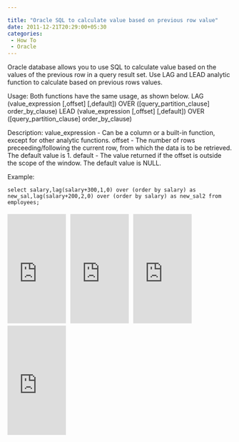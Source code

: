 ```yaml
---

title: "Oracle SQL to calculate value based on previous row value"
date: 2011-12-21T20:29:00+05:30
categories:
 - How To
 - Oracle
---
```


Oracle database allows you to use SQL to calculate value based on the values of the previous row in a query result set.&nbsp;Use LAG and LEAD analytic function to calculate based on previous rows values.

Usage:
Both functions have the same usage, as shown below.
LAG  (value_expression [,offset] [,default]) OVER ([query_partition_clause] order_by_clause)
LEAD (value_expression [,offset] [,default]) OVER ([query_partition_clause] order_by_clause)

Description:
value_expression - Can be a column or a built-in function, except for other analytic functions. 
offset - The number of rows preceeding/following the current row, from which the data is to be retrieved. The default value is 1. 
default - The value returned if the offset is outside the scope of the window. The default value is NULL.

Example:

```
select salary,lag(salary+300,1,0) over (order by salary) as new_sal,lag(salary+200,2,0) over (order by salary) as new_sal2 from employees;
```

<iframe align="left" frameborder="0" marginheight="0" marginwidth="0" scrolling="no" src="http://rcm.amazon.com/e/cm?t=thelaccur-20&amp;o=1&amp;p=8&amp;l=bpl&amp;asins=0672325675&amp;fc1=000000&amp;IS2=1&amp;lt1=_blank&amp;m=amazon&amp;lc1=0000FF&amp;bc1=000000&amp;bg1=FFFFFF&amp;f=ifr" style="align: left; height: 245px; padding-right: 10px; padding-top: 5px; width: 131px;"></iframe>&nbsp;<iframe align="left" frameborder="0" marginheight="0" marginwidth="0" scrolling="no" src="http://rcm.amazon.com/e/cm?t=thelaccur-20&amp;o=1&amp;p=8&amp;l=bpl&amp;asins=0596520832&amp;fc1=000000&amp;IS2=1&amp;lt1=_blank&amp;m=amazon&amp;lc1=0000FF&amp;bc1=000000&amp;bg1=FFFFFF&amp;f=ifr" style="align: left; height: 245px; padding-right: 10px; padding-top: 5px; width: 131px;"></iframe>&nbsp;<iframe align="left" frameborder="0" marginheight="0" marginwidth="0" scrolling="no" src="http://rcm.amazon.com/e/cm?t=thelaccur-20&amp;o=1&amp;p=8&amp;l=bpl&amp;asins=0596526849&amp;fc1=000000&amp;IS2=1&amp;lt1=_blank&amp;m=amazon&amp;lc1=0000FF&amp;bc1=000000&amp;bg1=FFFFFF&amp;f=ifr" style="align: left; height: 245px; padding-right: 10px; padding-top: 5px; width: 131px;"></iframe>&nbsp;<iframe align="left" frameborder="0" marginheight="0" marginwidth="0" scrolling="no" src="http://rcm.amazon.com/e/cm?t=thelaccur-20&amp;o=1&amp;p=8&amp;l=bpl&amp;asins=0596009763&amp;fc1=000000&amp;IS2=1&amp;lt1=_blank&amp;m=amazon&amp;lc1=0000FF&amp;bc1=000000&amp;bg1=FFFFFF&amp;f=ifr" style="align: left; height: 245px; padding-right: 10px; padding-top: 5px; width: 131px;"></iframe>
